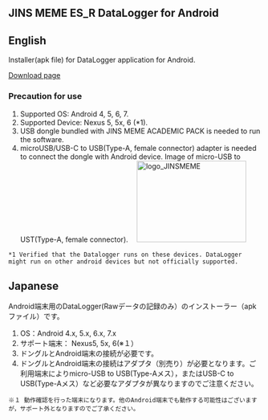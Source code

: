 ## JINS MEME ES_R DataLogger for Android

## English
Installer(apk file) for DataLogger application for Android.

[Download page](https://github.com/jins-meme/ap-datalogger-for-android/releases)

### Precaution for use<br>
1. Supported OS: Android 4, 5, 6, 7.
2. Supported Device: Nexus 5, 5x, 6 (*1).
3. USB dongle bundled with JINS MEME ACADEMIC PACK is needed to run the software.
4. microUSB/USB-C to USB(Type-A, female connector) adapter is needed to connect the dongle with Android device.
Image of micro-USB to UST(Type-A, female connector). 
　<img src="https://cloud.githubusercontent.com/assets/18042520/15853858/d3dbdc64-2ce1-11e6-8841-0c06a6790977.png" alt="logo_JINSMEME" width="218" height="162">

`*1 Verified that the Datalogger runs on these devices. DataLogger might run on other android devices but not officially supported.`

## Japanese
Android端末用のDataLogger(Rawデータの記録のみ）のインストーラー（apkファイル）です。

1. OS：Android 4.x, 5.x, 6.x, 7.x
2. サポート端末： Nexus5, 5x, 6(※１）
3. ドングルとAndroid端末の接続が必要です。
4. ドングルとAndroid端末の接続はアダプタ（別売り）が必要となります。ご利用端末によりmicro-USB to USB(Type-Aメス），またはUSB-C to USB(Type-Aメス）など必要なアダプタが異なりますのでご注意ください。

`※１ 動作確認を行った端末になります。他のAndroid端末でも動作する可能性はございますが，サポート外となりますのでご了承ください。`
